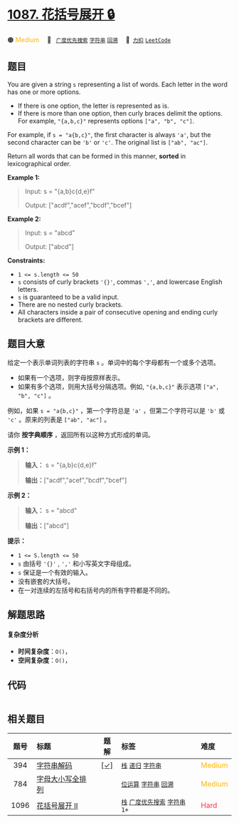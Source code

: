 # [1087. 花括号展开 🔒](https://2xiao.github.io/leetcode-js/problem/1087.html)

🟠 <font color=#ffb800>Medium</font>&emsp; 🔖&ensp; [`广度优先搜索`](/tag/breadth-first-search.md) [`字符串`](/tag/string.md) [`回溯`](/tag/backtracking.md)&emsp; 🔗&ensp;[`力扣`](https://leetcode.cn/problems/brace-expansion) [`LeetCode`](https://leetcode.com/problems/brace-expansion)

## 题目

You are given a string `s` representing a list of words. Each letter in the
word has one or more options.

  * If there is one option, the letter is represented as is.
  * If there is more than one option, then curly braces delimit the options. For example, `"{a,b,c}"` represents options `["a", "b", "c"]`.

For example, if `s = "a{b,c}"`, the first character is always `'a'`, but the
second character can be `'b'` or `'c'`. The original list is `["ab", "ac"]`.

Return all words that can be formed in this manner, **sorted** in
lexicographical order.



**Example 1:**

> Input: s = "{a,b}c{d,e}f"
> 
> Output: ["acdf","acef","bcdf","bcef"]

**Example 2:**

> Input: s = "abcd"
> 
> Output: ["abcd"]

**Constraints:**

  * `1 <= s.length <= 50`
  * `s` consists of curly brackets `'{}'`, commas `','`, and lowercase English letters.
  * `s` is guaranteed to be a valid input.
  * There are no nested curly brackets.
  * All characters inside a pair of consecutive opening and ending curly brackets are different.


## 题目大意

给定一个表示单词列表的字符串 `s` 。单词中的每个字母都有一个或多个选项。

  * 如果有一个选项，则字母按原样表示。
  * 如果有多个选项，则用大括号分隔选项。例如,  `"{a,b,c}"`  表示选项  `["a", "b", "c"]`  。

例如，如果  `s = "a{b,c}"`  ，第一个字符总是 `'a'` ，但第二个字符可以是 `'b'` 或 `'c'` 。原来的列表是 `["ab",
"ac"]` 。

请你 **按字典顺序** ，返回所有以这种方式形成的单词。



**示例 1：**

> 
> 
> 
> 
> 
> **输入：** s = "{a,b}c{d,e}f"
> 
> **输出：**["acdf","acef","bcdf","bcef"]
> 
> 

**示例 2：**

> 
> 
> 
> 
> 
> **输入：** s = "abcd"
> 
> **输出：**["abcd"]
> 
> 



**提示：**

  * `1 <= S.length <= 50`
  * `s` 由括号 `'{}'` , `','` 和小写英文字母组成。
  * `s` 保证是一个有效的输入。
  * 没有嵌套的大括号。
  * 在一对连续的左括号和右括号内的所有字符都是不同的。


## 解题思路

#### 复杂度分析

- **时间复杂度**：`O()`，
- **空间复杂度**：`O()`，

## 代码

```javascript

```

## 相关题目

<!-- prettier-ignore -->
| 题号 | 标题 | 题解 | 标签 | 难度 |
| :------: | :------ | :------: | :------ | :------ |
| 394 | [字符串解码](https://leetcode.com/problems/decode-string) | [[✓]](/problem/0394.md) |  [`栈`](/tag/stack.md) [`递归`](/tag/recursion.md) [`字符串`](/tag/string.md) | <font color=#ffb800>Medium</font> |
| 784 | [字母大小写全排列](https://leetcode.com/problems/letter-case-permutation) |  |  [`位运算`](/tag/bit-manipulation.md) [`字符串`](/tag/string.md) [`回溯`](/tag/backtracking.md) | <font color=#ffb800>Medium</font> |
| 1096 | [花括号展开 II](https://leetcode.com/problems/brace-expansion-ii) |  |  [`栈`](/tag/stack.md) [`广度优先搜索`](/tag/breadth-first-search.md) [`字符串`](/tag/string.md) `1+` | <font color=#ff334b>Hard</font> |